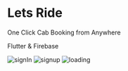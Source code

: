 
# Lets Ride

One Click Cab Booking from Anywhere

Flutter & Firebase

![signIn](https://user-images.githubusercontent.com/55395995/109397028-96dcc380-795a-11eb-86f6-11a83b4364ae.png)
![signup](https://user-images.githubusercontent.com/55395995/109397030-993f1d80-795a-11eb-9c3a-58e121aeeb6a.png)
![loading](https://user-images.githubusercontent.com/55395995/109397031-99d7b400-795a-11eb-96fb-7a7a342168a5.png)

